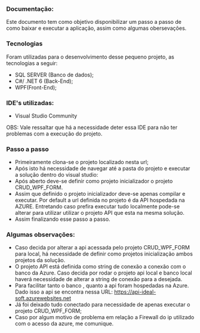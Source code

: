 ### Documentação:

Este documento tem como objetivo disponibilizar um passo a passo de como baixar e executar a aplicação, assim como algumas obersevações. 


### Tecnologias

Foram utilizadas para o desenvolvimento desse pequeno projeto, as tecnologias a seguir:
- SQL SERVER (Banco de dados);
- C#/ .NET 6 (Back-End);
- WPF(Front-End);

### IDE's utilizadas:

- Visual Studio Community

OBS: Vale ressaltar que há a necessidade deter essa IDE para não ter problemas com a execução do projeto.

### Passo a passo
- Primeiramente clona-se o projeto localizado nesta url;
- Após isto há necessidade de navegar até a pasta do projeto e executar a solução dentro do visual studio:
- Após aberto deve-se definir como projeto inicializador o projeto CRUD_WPF_FORM.
- Assim que definido o projeto inicializador deve-se apenas compilar e executar. Por default a url definida no projeto é da API hospedada na AZURE. Entretando caso prefira executar tudo localmente pode-se alterar para utilizar utilizar o projeto API que esta na mesma solução.
- Assim finalizando esse passo a passo.


### Algumas observações:
- Caso decida por alterar a api acessada pelo projeto CRUD_WPF_FORM para local, há necessidade de definir como projetos inicialização ambos projetos da solução.
- O projeto API está definida como string de conexão a conexão com o banco da Azure. Caso decida por rodar o projeto api local e  banco local haverá necessidade de alterar a string de conexão  para a desejada.
- Para facilitar tanto  o banco , quanto a api foram hospedadas na Azure. Dado isso a api se encontra nessa URL: https://api-ideal-soft.azurewebsites.net
- Já foi deixado tudo conectado para necessidade de apenas executar o projeto CRUD_WPF_FORM;
- Caso por algum  motivo de problema em relação a Firewall do ip utilizado com o acesso da azure, me comunique.
